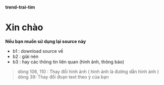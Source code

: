 #### trend-trai-tim
# Xin chào

 **Nếu bạn muốn sử dụng lại source này**
- b1 : download source về
- b2 : giải nén
- b3 : hay các thông tin liên quan (hình ảnh, thông báo)
> dòng 106, 110 : Thay đổi hình ảnh
> ( hình ảnh là đường dẫn hình ảnh )
> dòng 39: Thay đổi đoạn text theo ý của bạn
